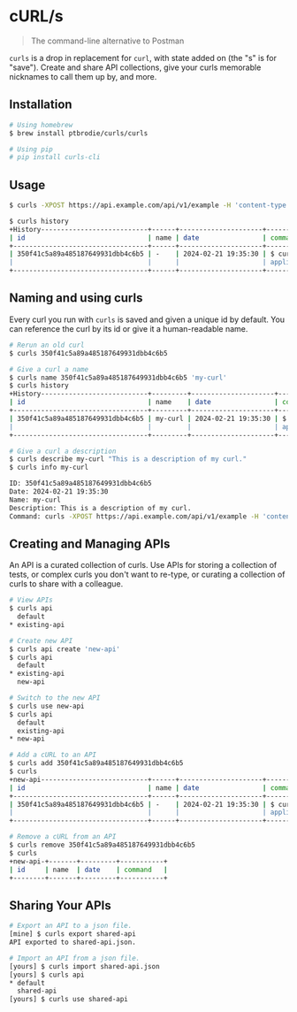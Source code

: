 # cURL/s
> The command-line alternative to Postman

`curls` is a drop in replacement for `curl`, with state added on (the "s" is for "save"). Create and share API collections, give your curls memorable nicknames to call them up by, and more.

## Installation
```bash
# Using homebrew
$ brew install ptbrodie/curls/curls
```
```bash
# Using pip
# pip install curls-cli
```

## Usage

```bash
$ curls -XPOST https://api.example.com/api/v1/example -H 'content-type: application/json' -d '{"some": {"data": "here"}}'

$ curls history
+History---------------------------+------+---------------------+------------------------------------------------------------------------+
| id                               | name | date                | command                                                                |
+----------------------------------+------+---------------------+------------------------------------------------------------------------+
| 350f41c5a89a485187649931dbb4c6b5 | -    | 2024-02-21 19:35:30 | $ curls -XPOST https://api.example.com/api/v1/example -H 'content-type:|
|                                  |      |                     | application/json' -d '{"some": {"data": "here"}}'                      |
+----------------------------------+------+---------------------+------------------------------------------------------------------------+
```

## Naming and using curls

Every curl you run with `curls` is saved and given a unique id by default. You can reference the curl by its id or give it a human-readable name.

```bash
# Rerun an old curl
$ curls 350f41c5a89a485187649931dbb4c6b5 

# Give a curl a name
$ curls name 350f41c5a89a485187649931dbb4c6b5 'my-curl'
$ curls history 
+History---------------------------+---------+---------------------+------------------------------------------------------------------------+
| id                               | name    | date                | command                                                                |
+----------------------------------+---------+---------------------+------------------------------------------------------------------------+
| 350f41c5a89a485187649931dbb4c6b5 | my-curl | 2024-02-21 19:35:30 | $ curls -XPOST https://api.example.com/api/v1/example -H 'content-type:|
|                                  |         |                     | application/json' -d '{"some": {"data": "here"}}'                      |
+----------------------------------+---------+---------------------+------------------------------------------------------------------------+

# Give a curl a description
$ curls describe my-curl "This is a description of my curl."
$ curls info my-curl

ID: 350f41c5a89a485187649931dbb4c6b5
Date: 2024-02-21 19:35:30
Name: my-curl
Description: This is a description of my curl.
Command: curls -XPOST https://api.example.com/api/v1/example -H 'content-type: application/json' -d '{"some": {"data": "here"}}'
```

## Creating and Managing APIs
An API is a curated collection of curls. Use APIs for storing a collection of tests, or complex curls you don't want to re-type, or curating a collection of curls to share with a colleague.
```bash
# View APIs
$ curls api
  default
* existing-api

# Create new API
$ curls api create 'new-api'
$ curls api
  default
* existing-api
  new-api

# Switch to the new API
$ curls use new-api
$ curls api
  default
  existing-api
* new-api

# Add a cURL to an API
$ curls add 350f41c5a89a485187649931dbb4c6b5
$ curls
+new-api---------------------------+------+---------------------+------------------------------------------------------------------------+
| id                               | name | date                | command                                                                |
+----------------------------------+------+---------------------+------------------------------------------------------------------------+
| 350f41c5a89a485187649931dbb4c6b5 | -    | 2024-02-21 19:35:30 | $ curls -XPOST https://api.example.com/api/v1/example -H 'content-type:|
|                                  |      |                     | application/json' -d '{"some": {"data": "here"}}'                      |
+----------------------------------+------+---------------------+------------------------------------------------------------------------+

# Remove a cURL from an API
$ curls remove 350f41c5a89a485187649931dbb4c6b5
$ curls
+new-api-+-------+---------+-----------+
| id     | name  | date    | command   |
+--------+-------+---------+-----------+
```

## Sharing Your APIs

```bash
# Export an API to a json file.
[mine] $ curls export shared-api
API exported to shared-api.json.

# Import an API from a json file.
[yours] $ curls import shared-api.json
[yours] $ curls api
* default
  shared-api
[yours] $ curls use shared-api
```





